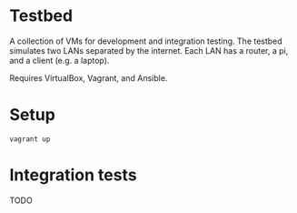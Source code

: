 Testbed
=======

A collection of VMs for development and integration testing. The
testbed simulates two LANs separated by the internet. Each LAN has a
router, a pi, and a client (e.g. a laptop).

Requires VirtualBox, Vagrant, and Ansible.


Setup
=====

`vagrant up`


Integration tests
=================

TODO
